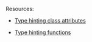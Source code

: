 
Resources:
- [Type hinting class attributes](https://stackoverflow.com/questions/40173982/how-can-i-type-hint-an-attribute-in-python-3-5)


- [Type hinting functions]()


